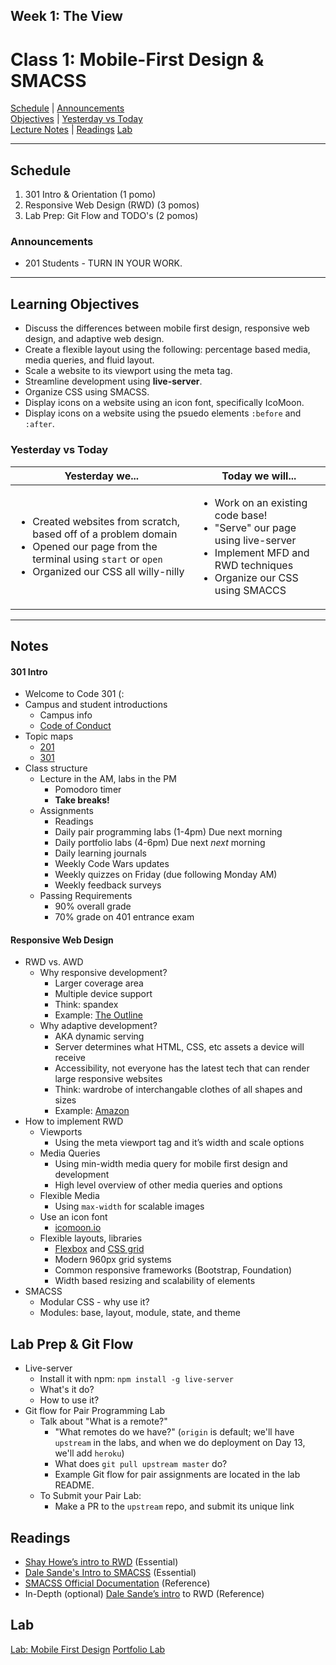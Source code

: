 ## **Week 1: The View**
# Class 1: Mobile-First Design & SMACSS

[Schedule](#schedule) | [Announcements](#announcements) </br>
[Objectives](#learning-objectives) | [Yesterday vs Today](#yesterday-vs-today) </br>
[Lecture Notes](#notes) | [Readings](#readings)
[Lab](#Lab)


<hr></hr>

## Schedule
1. 301 Intro & Orientation (1 pomo)
1. Responsive Web Design (RWD) (3 pomos)
1. Lab Prep: Git Flow and TODO's (2 pomos)

### Announcements
* 201 Students - TURN IN YOUR WORK.

<hr></hr>

## Learning Objectives
- Discuss the differences between mobile first design, responsive web design, and adaptive web design.
- Create a flexible layout using the following: percentage based media, media queries, and fluid layout.
- Scale a website to its viewport using the meta tag.
- Streamline development using **live-server**.
- Organize CSS using SMACSS.
- Display icons on a website using an icon font, specifically IcoMoon.
- Display icons on a website using the psuedo elements `:before` and `:after`.

### Yesterday vs Today
| Yesterday we... | Today we will... |
| --------------- | ---------------- |
| <ul><li> Created websites from scratch, based off of a problem domain </li> <li> Opened our page from the terminal using `start` or `open`</li> <li> Organized our CSS all willy-nilly</li></ul> | <ul><li> Work on an existing code base!</li><li> "Serve" our page using live-server</li><li> Implement MFD and RWD techniques</li><li>Organize our CSS using SMACCS</li></ul>

<hr></hr>

## Notes

#### 301 Intro
* Welcome to Code 301 (:
* Campus and student introductions
  * Campus info
  * [Code of Conduct](https://github.com/alchemycodelab/code-of-conduct)
* Topic maps
  - [201](../../201.png)
  - [301](../../301.png)
* Class structure
  * Lecture in the AM, labs in the PM
    * Pomodoro timer
    * **Take breaks!**
  * Assignments
    * Readings
    * Daily pair programming labs (1-4pm) Due next morning
    * Daily portfolio labs (4-6pm) Due next *next* morning
    * Daily learning journals
    * Weekly Code Wars updates
    * Weekly quizzes on Friday (due following Monday AM)
    * Weekly feedback surveys
  * Passing Requirements
    * 90% overall grade
    * 70% grade on 401 entrance exam

#### Responsive Web Design
* RWD vs. AWD
  * Why responsive development?
    * Larger coverage area
    * Multiple device support
    * Think: spandex
    * Example: [The Outline](https://theoutline.com/)
  * Why adaptive development?
    * AKA dynamic serving
    * Server determines what HTML, CSS, etc assets a device will receive
    * Accessibility, not everyone has the latest tech that can render large responsive websites
    * Think: wardrobe of interchangable clothes of all shapes and sizes
    * Example: [Amazon](https://www.amazon.com/)
* How to implement RWD
  * Viewports
    * Using the meta viewport tag and it’s width and scale options
  * Media Queries
    * Using min-width media query for mobile first design and development
    * High level overview of other media queries and options
  * Flexible Media
    * Using `max-width` for scalable images
  * Use an icon font
    * [icomoon.io](https://icomoon.io/)
  * Flexible layouts, libraries
    * [Flexbox](https://codepen.io/dudleystorey/pen/umrnE) and [CSS grid](https://codepen.io/stacy/pen/JbyYRr)
    * Modern 960px grid systems
    * Common responsive frameworks (Bootstrap, Foundation)
    * Width based resizing and scalability of elements
* SMACSS
  * Modular CSS - why use it?
  * Modules: base, layout, module, state, and theme

## Lab Prep & Git Flow
* Live-server
  * Install it with npm: `npm install -g live-server`
  * What's it do?
  * How to use it?
* Git flow for Pair Programming Lab
  * Talk about "What is a remote?"
    * "What remotes do we have?" (`origin` is default; we'll have `upstream` in the labs, and when we do deployment on Day 13, we'll add `heroku`)
    * What does `git pull upstream master` do?
    * Example Git flow for pair assignments are located in the lab README.
  * To Submit your Pair Lab:
    * Make a PR to the `upstream` repo, and submit its unique link


## Readings

* [Shay Howe’s intro to RWD](http://learn.shayhowe.com/advanced-html-css/responsive-web-design/) (Essential)
* [Dale Sande's Intro to SMACSS](http://www.anotheruiguy.com/ux-design-dev/_book/smacss/README.html) (Essential)
* [SMACSS Official Documentation](https://smacss.com/) (Reference)
* In-Depth (optional) [Dale Sande’s intro](http://www.anotheruiguy.com/ux-design-dev/_book/rwd/README.html) to RWD (Reference)


## Lab

[Lab: Mobile First Design](https://github.com/acl-301d-summer-2017/lab-01-mobile-first)
[Portfolio Lab](https://github.com/acl-301d-summer-2017/lab-01-mobile-first/PORTFOLIO-README.md)